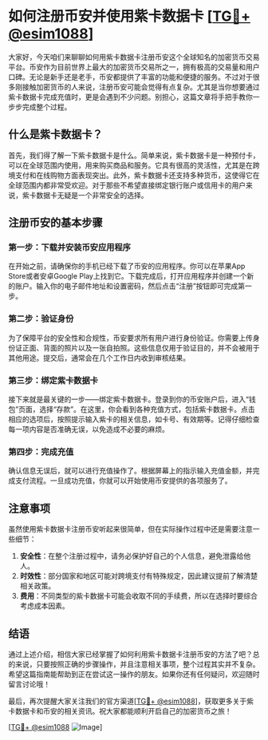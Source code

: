 # 如何注册币安并使用紫卡数据卡 [[TG💪+ @esim1088](https://t.me/s/esim1088)]

大家好，今天咱们来聊聊如何用紫卡数据卡注册币安这个全球知名的加密货币交易平台。币安作为目前世界上最大的加密货币交易所之一，拥有极高的交易量和用户口碑。无论是新手还是老手，币安都提供了丰富的功能和便捷的服务。不过对于很多刚接触加密货币的人来说，注册币安可能会觉得有点复杂。尤其是当你想要通过紫卡数据卡完成充值时，更是会遇到不少问题。别担心，这篇文章将手把手教你一步步完成整个过程。

## 什么是紫卡数据卡？

首先，我们得了解一下紫卡数据卡是什么。简单来说，紫卡数据卡是一种预付卡，可以在全球范围内使用，用来购买商品和服务。它具有很高的灵活性，尤其是在跨境支付和在线购物方面表现突出。此外，紫卡数据卡还支持多种货币，这使得它在全球范围内都非常受欢迎。对于那些不希望直接绑定银行账户或信用卡的用户来说，紫卡数据卡无疑是一个非常安全的选择。

## 注册币安的基本步骤

### 第一步：下载并安装币安应用程序

在开始之前，请确保你的手机已经下载了币安的应用程序。你可以在苹果App Store或者安卓Google Play上找到它。下载完成后，打开应用程序并创建一个新的账户。输入你的电子邮件地址和设置密码，然后点击“注册”按钮即可完成第一步。

### 第二步：验证身份

为了保障平台的安全性和合规性，币安要求所有用户进行身份验证。你需要上传身份证正面、背面的照片以及一张自拍照。这些信息仅用于验证目的，并不会被用于其他用途。提交后，通常会在几个工作日内收到审核结果。

### 第三步：绑定紫卡数据卡

接下来就是最关键的一步——绑定紫卡数据卡。登录到你的币安账户后，进入“钱包”页面，选择“存款”。在这里，你会看到各种充值方式，包括紫卡数据卡。点击相应的选项后，按照提示输入紫卡的相关信息，如卡号、有效期等。记得仔细检查每一项内容是否准确无误，以免造成不必要的麻烦。

### 第四步：完成充值

确认信息无误后，就可以进行充值操作了。根据屏幕上的指示输入充值金额，并完成支付流程。一旦成功充值，你就可以开始使用币安提供的各项服务了。

## 注意事项

虽然使用紫卡数据卡注册币安听起来很简单，但在实际操作过程中还是需要注意一些细节：

1. **安全性**：在整个注册过程中，请务必保护好自己的个人信息，避免泄露给他人。
2. **时效性**：部分国家和地区可能对跨境支付有特殊规定，因此建议提前了解清楚相关政策。
3. **费用**：不同类型的紫卡数据卡可能会收取不同的手续费，所以在选择时要综合考虑成本因素。

## 结语

通过上述介绍，相信大家已经掌握了如何利用紫卡数据卡注册币安的方法了吧？总的来说，只要按照正确的步骤操作，并且注意相关事项，整个过程其实并不复杂。希望这篇指南能帮助到正在尝试这一操作的朋友。如果你还有任何疑问，欢迎随时留言讨论哦！

最后，再次提醒大家关注我们的官方渠道[[TG💪+ @esim1088](https://t.me/s/esim1088)]，获取更多关于紫卡数据卡和币安的相关资讯。祝大家都能顺利开启自己的加密货币之旅！

[[TG💪+ @esim1088](https://t.me/s/esim1088) ![Image](https://i.postimg.cc/4NQfJmqS/Snipaste-2025-05-13-00-14-12.png)]